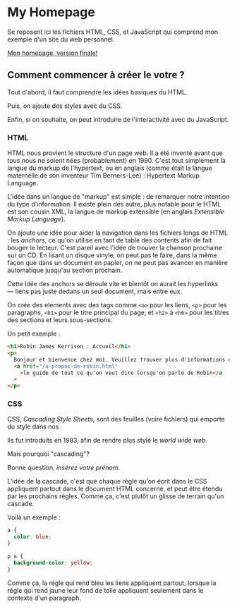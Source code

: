 # My Homepage

Se reposent ici les fichiers HTML, CSS, et JavaScript qui comprend mon exemple d'un site du web personnel.

[Mon homepage, version finale!](./version-finale/)

## Comment commencer à créer le votre ?

Tout d'abord, il faut comprendre les idées basiques du HTML.

Puis, on ajoute des styles avec du CSS.

Enfin, si on souhaite, on peut introduire de l'interactivité avec du JavaScript.

### HTML

HTML nous provient le structure d'un page web. Il a été inventé avant que tous nous ne soient nées (probablement) en 1990. C'est tout simplement la langue du markup de l'hypertext, ou en anglais (comme était la langue maternelle de son inventeur Tim Berners-Lee) : Hypertext Markup Language.

L'idée dans un langue de "markup" est simple : de remarquer notre intention du type d'information. Il existe plein des autre, plus notable pour le HTML est son cousin XML, la langue de markup extensible (en anglais _Extensible Markup Language_).

On ajoute une idée pour aider la navigation dans les fichiers longs de HTML : les _anchors_, ce qu'on utilise en tant de table des contents afin de fait bouger le lecteur.
C'est pareil avec l'idée de trouver la chanson prochaine sur un CD.
En lisant un disque vinyle, on peut pas le faire, dans la même façon que dans un document en papier, on ne peut pas avancer en manière automatique jusqu'au section prochain.

Cette idée des anchors se déroule vite et bientôt on aurait les hyperlinks — liens pas juste dedans un seul document, mais entre eux.

On crée des elements avec des tags comme `<a>` pour les liens, `<p>` pour les paragraphs, `<h1>` pour le titre principal du page, et `<h2>` à `<h6>` pour les titres des sections et leurs sous-sections.

Un petit exemple :

```html
<h1>Robin James Kerrison : Accueil</h1>
<p>
  Bonjour et bienvenue chez moi. Veuillez trouver plus d'informations en lisant
  <a href="/a-propos-de-robin.html"
    >le guide de tout ce qu'on veut dire lorsqu'on parle de Robin</a
  >
</p>
```

### CSS

CSS, _Cascading Style Sheets_, sont des feuilles (voire fichiers) qui emporte du style dans nos

Ils fut introduits en 1993, afin de rendre plus stylé le _world wide web_.

Mais pourquoi "cascading"?

Bonne question, _insérez votre prénom_.

L'idée de la cascade, c'est que chaque régle qu'on écrit dans le CSS appliquent partout dans le document HTML concerné, et peut être étendu par les prochains régles.
Comme ça, c'est plutôt un glisse de terrain qu'un cascade.

Voilà un exemple :

```css
a {
  color: blue;
}

p a {
  background-color: yellow;
}
```

Comme ça, la régle qui rend bleu les liens appliquent partout, lorsque la régle qui rend jaune leur fond de toile appliquent seulement dans le contexte d'un paragraph.
